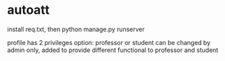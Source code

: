 # autoatt
install req.txt, then python manage.py runserver

profile has 2 privileges option: professor or student
can be changed by admin only, added to provide different 
functional to professor and student